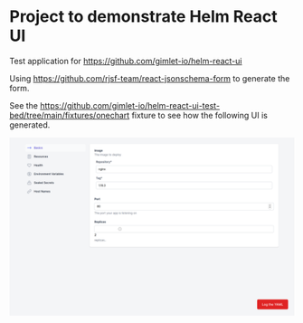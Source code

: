 # Project to demonstrate Helm React UI

Test application for https://github.com/gimlet-io/helm-react-ui

Using https://github.com/rjsf-team/react-jsonschema-form to generate the form.

See the https://github.com/gimlet-io/helm-react-ui-test-bed/tree/main/fixtures/onechart fixture to see how the following UI is generated.

![](screen.png)
